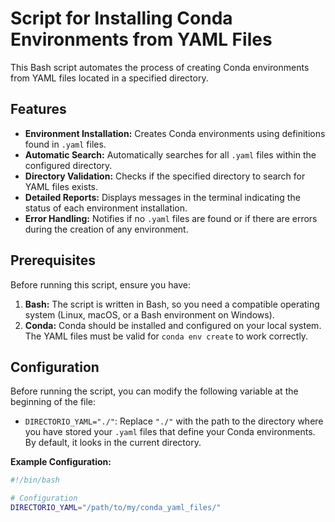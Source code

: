 # Script for Installing Conda Environments from YAML Files

This Bash script automates the process of creating Conda environments from YAML files located in a specified directory.

## Features

* **Environment Installation:** Creates Conda environments using definitions found in `.yaml` files.
* **Automatic Search:** Automatically searches for all `.yaml` files within the configured directory.
* **Directory Validation:** Checks if the specified directory to search for YAML files exists.
* **Detailed Reports:** Displays messages in the terminal indicating the status of each environment installation.
* **Error Handling:** Notifies if no `.yaml` files are found or if there are errors during the creation of any environment.

## Prerequisites

Before running this script, ensure you have:

1.  **Bash:** The script is written in Bash, so you need a compatible operating system (Linux, macOS, or a Bash environment on Windows).
2.  **Conda:** Conda should be installed and configured on your local system. The YAML files must be valid for `conda env create` to work correctly.

## Configuration

Before running the script, you can modify the following variable at the beginning of the file:

* `DIRECTORIO_YAML="./"`: Replace `"./"` with the path to the directory where you have stored your `.yaml` files that define your Conda environments. By default, it looks in the current directory.

**Example Configuration:**

```bash
#!/bin/bash

# Configuration
DIRECTORIO_YAML="/path/to/my/conda_yaml_files/"
```

